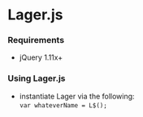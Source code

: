 # Lager.js
### Requirements  
- jQuery 1.11x+

### Using Lager.js
- instantiate Lager via the following:  
<code>var whateverName = L$();</code>
  
  



